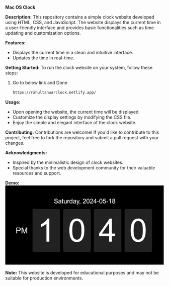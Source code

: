 **Mac OS Clock**

**Description:**
This repository contains a simple clock website developed using HTML, CSS, and JavaScript. The website displays the current time in a user-friendly interface and provides basic functionalities such as time updating and customization options.

**Features:**
- Displays the current time in a clean and intuitive interface.
- Updates the time in real-time.

**Getting Started:**
To run the clock website on your system, follow these steps:
1. Go to below link and Done
   
   ```bash
   https://rahultanwarclock.netlify.app/
   ```

**Usage:**
- Upon opening the website, the current time will be displayed.
- Customize the display settings by modifying the CSS file.
- Enjoy the simple and elegant interface of the clock website.

**Contributing:**
Contributions are welcome! If you'd like to contribute to this project, feel free to fork the repository and submit a pull request with your changes.


**Acknowledgments:**
- Inspired by the minimalistic design of clock websites.
- Special thanks to the web development community for their valuable resources and support.

**Demo:**
![Clock Website Demo](MacOS_Clock.png)

**Note:**
This website is developed for educational purposes and may not be suitable for production environments.
